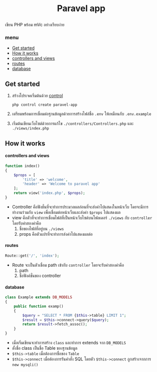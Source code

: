 # <p align="center">Paravel app</p>

เขียน PHP  พร้อม mVc อย่างเรียบง่าย

### menu

- [Get started](#get-started)
- [How it works](#how-it-works)
- [controllers and views](#controllers-and-views)
- [routes](#routes)
- [database](#database)
## Get started

1. สร้างโปรเจคเริ่มต้นด้วย [control](https://github.com/Arikato111/control)

   ```
   php control create paravel-app
   ```

2. เตรียมพร้อมการเชื่อมต่อฐานข้อมูลด้วยการสร้างไฟล์ชื่อ `.env` ให้เหมือนกับ `.env.example`

3. เริ่มต้นเขียนเว็บไซต์ด้วยการแก้ไข `./controllers/Controllers.php` และ `./views/index.php`

## How it works

#### controllers and views

```php
function index()
{
    $props = [
        'title' => 'welcome',
        'header' => 'Welcome to paravel app'
    ];
    return view('index.php', $props);
}
```

  - Controller คือฟังชั่นที่จะทำการประมวลผลก่อนที่จะส่งค่าไปแสดงในหน้าเว็บ โดยจะมีการทำงานร่วมกับ `view` เพื่อเชื่อมต่อหน้าเว็บและส่งค่า `$props`  ไปแสดงผล
  - view คือตัวที่จะทำการเชื่อมไฟล์ที่เป็นหน้าเว็บไซต์บนโฟลเดอร์ `./views` กับ `controller` โดยรับค่าสองค่าคือ 
    1. ชื่อของไฟล์ที่อยู่บน `./views` 
    2. props คือตัวแปรที่จะทำการส่งค่าไปแสดงผลต่อ 

#### routes 

```php
Route::get('/', 'index');
```

- Route จะเป็นตัวเชื่อม path เข้ากับ `controller`  โดยจะรับค่าสองค่าคือ
    1. path 
    2. ชื่อฟังค์ชั่นของ controller


#### database

```php
class Example extends DB_MODELS
{
    public function examp()
    {
        $query = "SELECT * FROM {$this->table} LIMIT 1";
        $result = $this->connect->query($query);
        return $result->fetch_assoc();
    }
}
```

- เมื่อเริ่มเขียนจะทำการสร้าง `class` และทำการ extends จาก `DB_MODELS`
- ตั้งชื่อ class เป็นชื่อ Table ของฐานข้อมูล
- `$this->table` เมื่อต้องการชื่อของ `Table`
- `$this->connect` เมื่อต้องการรันคำสั่ง SQL โดยตัว `$this->connect` ถูกสร้างจากการ `new mysqli()`